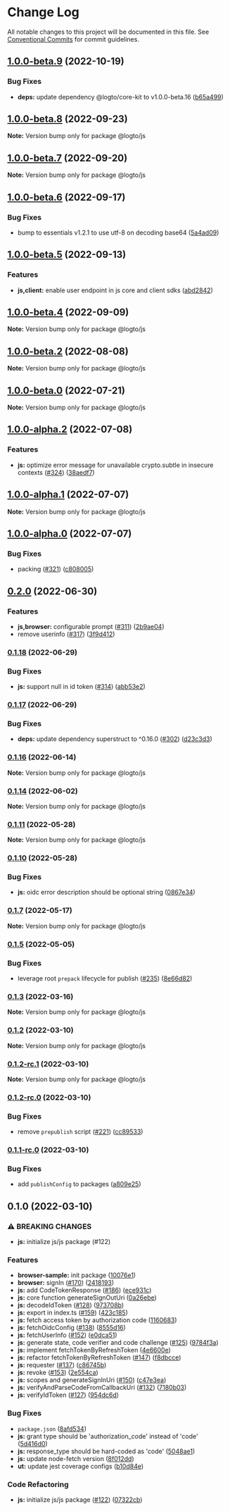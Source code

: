 # Change Log

All notable changes to this project will be documented in this file.
See [Conventional Commits](https://conventionalcommits.org) for commit guidelines.

## [1.0.0-beta.9](https://github.com/logto-io/js/compare/v1.0.0-beta.8...v1.0.0-beta.9) (2022-10-19)


### Bug Fixes

* **deps:** update dependency @logto/core-kit to v1.0.0-beta.16 ([b65a499](https://github.com/logto-io/js/commit/b65a4994dbe43293ac08ba40f07967cf3daaca75))



## [1.0.0-beta.8](https://github.com/logto-io/js/compare/v1.0.0-beta.7...v1.0.0-beta.8) (2022-09-23)

**Note:** Version bump only for package @logto/js





## [1.0.0-beta.7](https://github.com/logto-io/js/compare/v1.0.0-beta.6...v1.0.0-beta.7) (2022-09-20)

**Note:** Version bump only for package @logto/js





## [1.0.0-beta.6](https://github.com/logto-io/js/compare/v1.0.0-beta.5...v1.0.0-beta.6) (2022-09-17)


### Bug Fixes

* bump to essentials v1.2.1 to use utf-8 on decoding base64 ([5a4ad09](https://github.com/logto-io/js/commit/5a4ad093e14ffa4927a09f4f692c0c26f412b7c0))



## [1.0.0-beta.5](https://github.com/logto-io/js/compare/v1.0.0-beta.4...v1.0.0-beta.5) (2022-09-13)


### Features

* **js,client:** enable user endpoint in js core and client sdks ([abd2842](https://github.com/logto-io/js/commit/abd28427f36594d9fa90a9c4aa27b526d9150d5a))



## [1.0.0-beta.4](https://github.com/logto-io/js/compare/v1.0.0-beta.3...v1.0.0-beta.4) (2022-09-09)

**Note:** Version bump only for package @logto/js





## [1.0.0-beta.2](https://github.com/logto-io/js/compare/v1.0.0-beta.1...v1.0.0-beta.2) (2022-08-08)

**Note:** Version bump only for package @logto/js





## [1.0.0-beta.0](https://github.com/logto-io/js/compare/v1.0.0-alpha.3...v1.0.0-beta.0) (2022-07-21)

**Note:** Version bump only for package @logto/js





## [1.0.0-alpha.2](https://github.com/logto-io/js/compare/v1.0.0-alpha.1...v1.0.0-alpha.2) (2022-07-08)


### Features

* **js:** optimize error message for unavailable crypto.subtle in insecure contexts ([#324](https://github.com/logto-io/js/issues/324)) ([38aedf7](https://github.com/logto-io/js/commit/38aedf7256cbc3b9d3d9056211025f59526edeff))



## [1.0.0-alpha.1](https://github.com/logto-io/js/compare/v1.0.0-alpha.0...v1.0.0-alpha.1) (2022-07-07)

**Note:** Version bump only for package @logto/js





## [1.0.0-alpha.0](https://github.com/logto-io/js/compare/v0.2.2...v1.0.0-alpha.0) (2022-07-07)


### Bug Fixes

* packing ([#321](https://github.com/logto-io/js/issues/321)) ([c808005](https://github.com/logto-io/js/commit/c8080058fa1861c02f264a0d8db568c0292d3d7f))



## [0.2.0](https://github.com/logto-io/js/compare/v0.1.18...v0.2.0) (2022-06-30)


### Features

* **js,browser:** configurable prompt ([#311](https://github.com/logto-io/js/issues/311)) ([2b9ae04](https://github.com/logto-io/js/commit/2b9ae0460f35e636aee448c46f810c74b6e5b230))
* remove userinfo ([#317](https://github.com/logto-io/js/issues/317)) ([3f9d412](https://github.com/logto-io/js/commit/3f9d412cb2ec930fe036c8ad9c7d1568498581e8))



### [0.1.18](https://github.com/logto-io/js/compare/v0.1.17...v0.1.18) (2022-06-29)


### Bug Fixes

* **js:** support null in id token ([#314](https://github.com/logto-io/js/issues/314)) ([abb53e2](https://github.com/logto-io/js/commit/abb53e296ed50afb339a7f4864e7f368cacb0e1e))



### [0.1.17](https://github.com/logto-io/js/compare/v0.1.16...v0.1.17) (2022-06-29)


### Bug Fixes

* **deps:** update dependency superstruct to ^0.16.0 ([#302](https://github.com/logto-io/js/issues/302)) ([d23c3d3](https://github.com/logto-io/js/commit/d23c3d393a55e508c2173d0ce0a14320e33f2873))



### [0.1.16](https://github.com/logto-io/js/compare/v0.1.15...v0.1.16) (2022-06-14)

**Note:** Version bump only for package @logto/js





### [0.1.14](https://github.com/logto-io/js/compare/v0.1.13...v0.1.14) (2022-06-02)

**Note:** Version bump only for package @logto/js





### [0.1.11](https://github.com/logto-io/js/compare/v0.1.10...v0.1.11) (2022-05-28)

**Note:** Version bump only for package @logto/js





### [0.1.10](https://github.com/logto-io/js/compare/v0.1.9...v0.1.10) (2022-05-28)


### Bug Fixes

* **js:** oidc error description should be optional string ([0867e34](https://github.com/logto-io/js/commit/0867e34cb570c603f2611f0d26156210eebd0de1))



### [0.1.7](https://github.com/logto-io/js/compare/v0.1.6...v0.1.7) (2022-05-17)

**Note:** Version bump only for package @logto/js





### [0.1.5](https://github.com/logto-io/js/compare/v0.1.4...v0.1.5) (2022-05-05)


### Bug Fixes

* leverage root `prepack` lifecycle for publish ([#235](https://github.com/logto-io/js/issues/235)) ([8e66d82](https://github.com/logto-io/js/commit/8e66d82dacd204c32ffc39f4440b47e0f7541cc3))



### [0.1.3](https://github.com/logto-io/js/compare/v0.1.2...v0.1.3) (2022-03-16)

**Note:** Version bump only for package @logto/js





### [0.1.2](https://github.com/logto-io/js/compare/v0.1.2-rc.1...v0.1.2) (2022-03-10)

**Note:** Version bump only for package @logto/js





### [0.1.2-rc.1](https://github.com/logto-io/js/compare/v0.1.2-rc.0...v0.1.2-rc.1) (2022-03-10)

**Note:** Version bump only for package @logto/js





### [0.1.2-rc.0](https://github.com/logto-io/js/compare/v0.1.1-rc.0...v0.1.2-rc.0) (2022-03-10)


### Bug Fixes

* remove `prepublish` script ([#221](https://github.com/logto-io/js/issues/221)) ([cc89533](https://github.com/logto-io/js/commit/cc895337762cf7740578a8eb14835ed0d5d72905))



### [0.1.1-rc.0](https://github.com/logto-io/js/compare/v0.1.0...v0.1.1-rc.0) (2022-03-10)


### Bug Fixes

* add `publishConfig` to packages ([a809e25](https://github.com/logto-io/js/commit/a809e257982f7d3c31f104fa5daf983c535adfc5))



## 0.1.0 (2022-03-10)


### ⚠ BREAKING CHANGES

* **js:** initialize js/js package (#122)

### Features

* **browser-sample:** init package ([10076e1](https://github.com/logto-io/js/commit/10076e15e6c491c2584cb8a0269f0d7bfddef526))
* **browser:** signIn ([#170](https://github.com/logto-io/js/issues/170)) ([2418193](https://github.com/logto-io/js/commit/24181931643472318345678ec68b7e874a72fd5a))
* **js:** add CodeTokenResponse ([#186](https://github.com/logto-io/js/issues/186)) ([ece931c](https://github.com/logto-io/js/commit/ece931c3556a3fb654127ef258e25c141e27fa7a))
* **js:** core function generateSignOutUri ([0a26ebe](https://github.com/logto-io/js/commit/0a26ebea93d08e559fb81ef930aa0e604b90b24f))
* **js:** decodeIdToken ([#128](https://github.com/logto-io/js/issues/128)) ([973708b](https://github.com/logto-io/js/commit/973708b7f3f518b85591384a6d1392b74ef71ab1))
* **js:** export in index.ts ([#159](https://github.com/logto-io/js/issues/159)) ([423c185](https://github.com/logto-io/js/commit/423c1851e6339a5069559abc564e229aa111529a))
* **js:** fetch access token by authorization code ([1160683](https://github.com/logto-io/js/commit/1160683f2eabde8f988c01cddd829fc480b54b20))
* **js:** fetchOidcConfig ([#138](https://github.com/logto-io/js/issues/138)) ([8555d16](https://github.com/logto-io/js/commit/8555d169e82d7b814b017583ad2f924b3a6ac45d))
* **js:** fetchUserInfo ([#152](https://github.com/logto-io/js/issues/152)) ([e0dca51](https://github.com/logto-io/js/commit/e0dca5153354966470c00d8c23a8066e26fb27e2))
* **js:** generate state, code verifier and code challenge ([#125](https://github.com/logto-io/js/issues/125)) ([9784f3a](https://github.com/logto-io/js/commit/9784f3a97f4d84d9945cd46b8a6a9b93b33b8964))
* **js:** implement fetchTokenByRefreshToken ([4e6600e](https://github.com/logto-io/js/commit/4e6600e6035fb2b849d224c171ca1bc29b34cb3e))
* **js:** refactor fetchTokenByRefreshToken ([#147](https://github.com/logto-io/js/issues/147)) ([f8dbcce](https://github.com/logto-io/js/commit/f8dbcce16ce9af14936807d7eb59e0d7bbde8edd))
* **js:** requester ([#137](https://github.com/logto-io/js/issues/137)) ([c86745b](https://github.com/logto-io/js/commit/c86745bab035543b3d14dc5fe1433e413d3d51f2))
* **js:** revoke ([#153](https://github.com/logto-io/js/issues/153)) ([2e554ca](https://github.com/logto-io/js/commit/2e554ca79b9ec1b140da2a81704d0e65d5a751eb))
* **js:** scopes and generateSignInUri ([#150](https://github.com/logto-io/js/issues/150)) ([c47e3ea](https://github.com/logto-io/js/commit/c47e3ea4a94c35e63e0d77bcc27438c380c657ca))
* **js:** verifyAndParseCodeFromCallbackUri ([#132](https://github.com/logto-io/js/issues/132)) ([7180b03](https://github.com/logto-io/js/commit/7180b031c53161dd3ff77115e1e0e5d3fa73b224))
* **js:** verifyIdToken ([#127](https://github.com/logto-io/js/issues/127)) ([954dc6d](https://github.com/logto-io/js/commit/954dc6d9f046e752f635248bcd87e15cf02fb63e))


### Bug Fixes

* `package.json` ([8afd534](https://github.com/logto-io/js/commit/8afd534e5d79db29c9ef1aa55cfa94549ea025b8))
* **js:** grant type should be 'authorization_code'  instead of 'code' ([5d416d0](https://github.com/logto-io/js/commit/5d416d0bb0901dc7fd7b79afdb504a1cdf11b901))
* **js:** response_type should be hard-coded as 'code' ([5048ae1](https://github.com/logto-io/js/commit/5048ae152f15a9fd5c2626c5e6c54d8fd327aadb))
* **js:** update node-fetch version ([8f012dd](https://github.com/logto-io/js/commit/8f012dd962e234d59a5d2e4f7397e863ee97f02d))
* **ut:** update jest coverage configs ([b10d84e](https://github.com/logto-io/js/commit/b10d84edbf6c1639bfaa4dbb9fa41f4a10543bde))


### Code Refactoring

* **js:** initialize js/js package ([#122](https://github.com/logto-io/js/issues/122)) ([07322cb](https://github.com/logto-io/js/commit/07322cb02dd461cc69dc1f7bf815c649e91046da))
